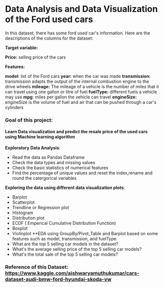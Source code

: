 # Data Analysis and Data Visualization of the Ford used cars
In this dataset, there has some ford used car's information. Here are the descriptions of the columns for the dataset:

**Target variable:**

**Price:** selling price of the cars

**Features:**

**model:** list of the Ford cars
**year:** when the car was made
**transmission:** transmission adapts the output of the internal combustion engine to the drive wheels
**mileage:** The mileage of a vehicle is the number of miles that it can travel using one gallon or litre of fuel
**fuelType:** different fuels a vehicle may use
**mpg**: miles per gallon the vehicle can travel
**engineSize:** engineSize is the volume of fuel and air that can be pushed through a car's cylinders

### Goal of this project:
#### Learn Data visualization and predict the resale price of the used cars using Machine learning algorithm
**Exploratory Data Analysis**:
* Read the data as Pandas Dataframe
* Check the data types and missing values
* Check the basic statistics of numerical features
* Find the percentage of unique values and reset the index,rename and round the catergorical variables 

**Exploring the data using different data visualization plots**:
* Barplot
* Scatterplot
* Trendline or Regression plot
* Histogram
* Distribution plot
* ECDF ( Emperical Cumulative Distribution Function)
* Boxplot
* Violinplot 
**EDA using GroupBy/Pivot_Table and Barplot  based on some features such as model, transmission, and fuelType.
* What are the top 5 selling car models in the dataset?
* What's the average selling price of the top 5 selling car models?
* What's the total sale of the top 5 selling car models?

### Reference of this Dataset: https://www.kaggle.com/aishwaryamuthukumar/cars-dataset-audi-bmw-ford-hyundai-skoda-vw
